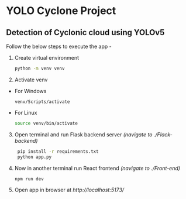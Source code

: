 # YOLO Cyclone Project
## Detection of Cyclonic cloud using YOLOv5 
Follow the below steps to execute the app - 
1. Create virtual environment
   ```bash
   python -m venv venv
   ```
2. Activate venv
  - For Windows
    ```
    venv/Scripts/activate
    ```
  - For Linux
    ```bash
    source venv/bin/activate
    ```
3. Open terminal and run Flask backend server _(navigate to ./Flack-backend)_
   ```bash
    pip install -r requirements.txt
    python app.py
   ```
4. Now in another terminal run React frontend _(navigate to ./Front-end)_
   ```bash
   npm run dev
   ```
5. Open app in browser at _http://localhost:5173/_
   
